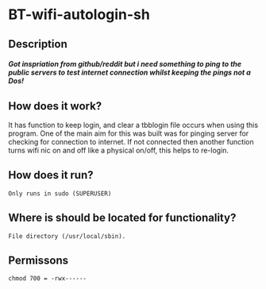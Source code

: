 # BT-wifi-autologin-sh
## Description
##### Got inspriation from github/reddit but i need something to ping to the public servers to test internet connection whilst keeping the pings not a Dos!

## How does it work?
It has function to keep login, and clear a tbblogin file occurs when using this program. One of the main aim for this was built was for pinging server for checking for connection to internet. If not connected then another function turns wifi nic on and off like a physical on/off, this helps to re-login.  

## How does it run?  
	Only runs in sudo (SUPERUSER)

## Where is should be located for functionality?  
    File directory (/usr/local/sbin). 

## Permissons  
    chmod 700 = -rwx------



